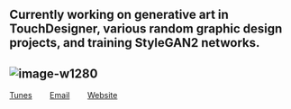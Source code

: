 
## Currently working on generative art in **TouchDesigner**, various random graphic design projects, and training StyleGAN2 networks. 

![image-w1280](https://user-images.githubusercontent.com/21958992/129188979-09645ffc-30be-4a41-b92c-f8dc9f7a0360.png)
---
[Tunes](https://www.youtube.com/watch?v=i2eYo433JRA) &nbsp;&nbsp;&nbsp;&nbsp;&nbsp;&nbsp; [Email](mailto:miles@hy.tc) &nbsp;&nbsp;&nbsp;&nbsp;&nbsp;&nbsp; [Website](hy.tc)



